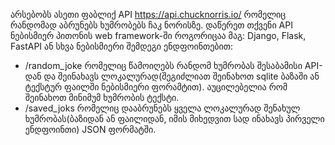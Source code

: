 არსებობს ასეთი ფაბლიქ API https://api.chucknorris.io/ რომელიც რანდომად აბრუნებს ხუმრობებს ჩაკ ნორისზე. დაწერეთ თქვენი API ნებისმიერ პითონის web framework-ში როგორიცაა მაგ: Django, Flask, FastAPI ან სხვა ნებისმიერი შემდეგი ენდფოინთებით:
*	/random_joke რომელიც წამოიღებს რანდომ ხუმრობას შესაბამისი API-დან და შეინახავს ლოკალურად(შეგიძლიათ შეინახოთ sqlite ბაზაში ან ტექსტურ ფაილში ნებისმიერი ფორამტით). აუცილებელია რომ შეინახოთ მინიმუმ ხუმრობის ტექსტი.
*	/saved_joks რომელიც დააბრუნებს ყველა ლოკალურად შენახულ ხუმრობას(ბაზიდან ან ფაილიდან, იმის მიხედვით სად ინახავს პირველი ენდფოინთი) JSON ფორმატში.
